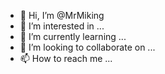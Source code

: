 - 👋 Hi, I’m @MrMiking
- 👀 I’m interested in ...
- 🌱 I’m currently learning ...
- 💞️ I’m looking to collaborate on ...
- 📫 How to reach me ...

<!---
MrMiking/MrMiking is a ✨ special ✨ repository because its `README.md` (this file) appears on your GitHub profile.
You can click the Preview link to take a look at your changes.
--->
